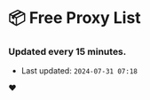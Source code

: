 # :package: Free Proxy List
### Updated every 15 minutes.

- Last updated: `2024-07-31 07:18`

:heart:
